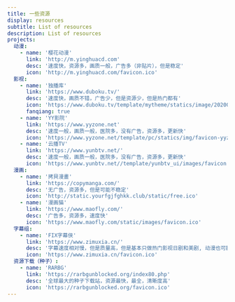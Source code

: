 ```yaml
---
title: 一些资源
display: resources
subtitle: List of resources
description: List of resources
projects:
  动漫:
    - name: '樱花动漫'
      link: 'http://m.yinghuacd.com'
      desc: '速度快，资源多，画质一般，广告多（非贴片），但是稳定'
      icon: 'http://m.yinghuacd.com/favicon.ico'
  影视:
    - name: '独播库'
      link: 'https://www.duboku.tv/'
      desc: '速度快，画质不错，广告少，但是资源少，但是热门都有'
      icon: 'https://www.duboku.tv/template/mytheme/statics/image/20200420/92ef7bc2b.ico'
      fanqiang: true
    - name: 'YY影院'
      link: 'https://www.yyzone.net'
      desc: '速度一般，画质一般，医院多，没有广告，资源多，更新快'
      icon: 'https://www.yyzone.net/template/pc/statics/img/favicon-yyzone.ico'
    - name: '云播TV'
      link: 'https://www.yunbtv.net/'
      desc: '速度一般，画质一般，医院多，没有广告，资源多，更新快'
      icon: 'https://www.yunbtv.net//template/yunbtv_ui/images/favicon.ico'
  漫画:
    - name: '拷貝漫畫'
      link: 'https://copymanga.com/'
      desc: '无广告，资源多，但是可能不稳定'
      icon: 'http://static.yourfgjfghkk.club/static/free.ico'
    - name: '漫画猫'
      link: 'https://www.maofly.com/'
      desc: '广告多，资源多，速度快'
      icon: 'https://www.maofly.com/static/images/favicon.ico'
  字幕组:
    - name: 'FIX字幕侠'
      link: 'https://www.zimuxia.cn/'
      desc: '字幕速度相对慢，但是质量高，但是基本只做热门影视日剧和美剧, 动漫也可能做'
      icon: 'https://www.zimuxia.cn/favicon.ico'
  资源下载（种子）:
    - name: 'RARBG'
      link: 'https://rarbgunblocked.org/index80.php'
      desc: '全球最大的种子下载站，资源最快，最全，清晰度高'
      icon: 'https://rarbgunblocked.org/favicon.ico'
---
```




<ListProjects :projects="frontmatter.projects"/>